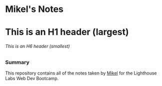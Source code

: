 # Mikel's Notes
# This is an H1 header (largest)
###### This is an H6 header (smallest)

### Summary 

This repository contains all of the notes taken by [Mikel](https://github.com/Gascon1) for the Lighthouse Labs Web Dev Bootcamp.


